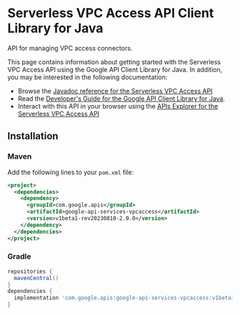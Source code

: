# Serverless VPC Access API Client Library for Java

API for managing VPC access connectors.

This page contains information about getting started with the Serverless VPC Access API
using the Google API Client Library for Java. In addition, you may be interested
in the following documentation:

* Browse the [Javadoc reference for the Serverless VPC Access API][javadoc]
* Read the [Developer's Guide for the Google API Client Library for Java][google-api-client].
* Interact with this API in your browser using the [APIs Explorer for the Serverless VPC Access API][api-explorer]

## Installation

### Maven

Add the following lines to your `pom.xml` file:

```xml
<project>
  <dependencies>
    <dependency>
      <groupId>com.google.apis</groupId>
      <artifactId>google-api-services-vpcaccess</artifactId>
      <version>v1beta1-rev20230810-2.0.0</version>
    </dependency>
  </dependencies>
</project>
```

### Gradle

```gradle
repositories {
  mavenCentral()
}
dependencies {
  implementation 'com.google.apis:google-api-services-vpcaccess:v1beta1-rev20230810-2.0.0'
}
```

[javadoc]: https://googleapis.dev/java/google-api-services-vpcaccess/latest/index.html
[google-api-client]: https://github.com/googleapis/google-api-java-client/
[api-explorer]: https://developers.google.com/apis-explorer/#p/vpcaccess/v1/
